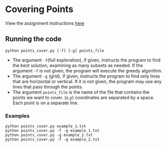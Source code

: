 # Covering Points
View the assignment instructions [here](https://louridas.github.io/rwa/assignments/covering-points/)

## Running the code
`python points_cover.py [-f] [-g] points_file`
- The argument `-f`(full exploration), if given, instructs the program to find the best solution, examining as many subsets as needed. If the argument `-f` is not given, the program will execute the greedy algorithm.
- The argument `-g` (grid), if given, instructs the program to find only lines that are horizontal or vertical. If it is not given, the program may use any lines that pass through the points.
- The argument `points_file` is the name of the file that contains the points we want to cover. (x,y) coordinates are separated by a space. Each point is on a separate line.

### Examples
`python points_cover.py example_1.txt` <br>
`python points_cover.py -f -g example_1.txt` <br>
`python points_cover.py -g example_2.txt`<br>
`python points_cover.py -f -g example_2.txt`